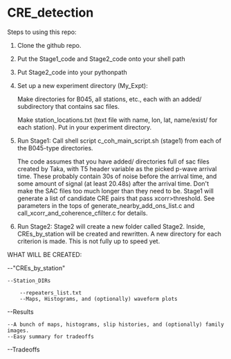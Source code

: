 # CRE_detection

Steps to using this repo:
1. Clone the github repo. 
2. Put the Stage1_code and Stage2_code onto your shell path
3. Put Stage2_code into your pythonpath

4. Set up a new experiment directory (My_Expt):

    Make directories for B045, all stations, etc., each with an added/ subdirectory that contains sac files. 

    Make station_locations.txt (text file with name, lon, lat, name/exist/ for each station). Put in your experiment directory.

5. Run Stage1: 
    Call shell script c_coh_main_script.sh (stage1) from each of the B045-type directories. 
    
    The code assumes that you have added/ directories full of sac files created by Taka, with T5 header variable as the picked p-wave arrival time. 
These probably contain 30s of noise before the arrival time, and some amount of signal (at least 20.48s) after the arrival time. 
Don't make the SAC files too much longer than they need to be. 
Stage1 will generate a list of candidate CRE pairs that pass xcorr>threshold. 
See parameters in the tops of generate_nearby_add_ons_list.c and call_xcorr_and_coherence_cfilter.c for details. 


6. Run Stage2: 
    Stage2 will create a new folder called Stage2. Inside, CREs_by_station will be created and rewritten. 
A new directory for each criterion is made. This is not fully up to speed yet. 


WHAT WILL BE CREATED: 

--"CREs_by_station"

    --Station_DIRs

        --repeaters_list.txt
        --Maps, Histograms, and (optionally) waveform plots
	
--Results

    --A bunch of maps, histograms, slip histories, and (optionally) family images. 
    --Easy summary for tradeoffs
    
--Tradeoffs
